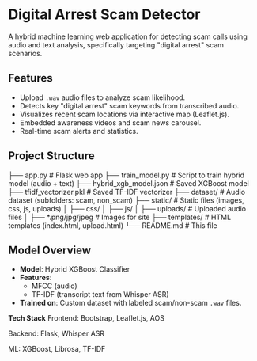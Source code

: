 #  Digital Arrest Scam Detector

A hybrid machine learning web application for detecting scam calls using audio and text analysis, specifically targeting "digital arrest" scam scenarios.

##  Features

- Upload `.wav` audio files to analyze scam likelihood.
- Detects key "digital arrest" scam keywords from transcribed audio.
- Visualizes recent scam locations via interactive map (Leaflet.js).
- Embedded awareness videos and scam news carousel.
- Real-time scam alerts and statistics.

##  Project Structure

├── app.py # Flask web app
├── train_model.py # Script to train hybrid model (audio + text)
├── hybrid_xgb_model.json # Saved XGBoost model
├── tfidf_vectorizer.pkl # Saved TF-IDF vectorizer
├── dataset/ # Audio dataset (subfolders: scam, non_scam)
├── static/ # Static files (images, css, js, uploads)
│ ├── css/
│ ├── js/
│ ├── uploads/ # Uploaded audio files
│ ├── *.png/jpg/jpeg # Images for site
├── templates/ # HTML templates (index.html, upload.html)
└── README.md # This file


## Model Overview

- **Model**: Hybrid XGBoost Classifier
- **Features**:
  - MFCC (audio)
  - TF-IDF (transcript text from Whisper ASR)
- **Trained on**: Custom dataset with labeled scam/non-scam `.wav` files.


**Tech Stack**
Frontend: Bootstrap, Leaflet.js, AOS

Backend: Flask, Whisper ASR

ML: XGBoost, Librosa, TF-IDF

